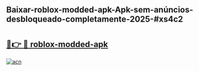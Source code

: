 ## Baixar-roblox-modded-apk-Apk-sem-anúncios-desbloqueado-completamente-2025-#xs4c2

# <h2><a href="https://ainizakaria.my?title=roblox-modded-apk&ref=20M">🔗👉 🔴 roblox-modded-apk</a></h2>

[![acn](https://github.com/user-attachments/assets/0f9c940e-d8b0-45ae-aac7-cd30a18b3e1c)](https://ainizakaria.my?title=roblox-modded-apk&ref=20M)

